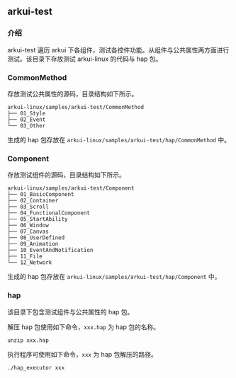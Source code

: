 ## arkui-test

### 介绍
arkui-test 遍历 arkui 下各组件，测试各控件功能。从组件与公共属性两方面进行测试。该目录下存放测试 arkui-linux 的代码与 hap 包。

### CommonMethod
存放测试公共属性的源码，目录结构如下所示。
```
arkui-linux/samples/arkui-test/CommonMethod
├── 01_Style
├── 02_Event
└── 03_Other
```
生成的 hap 包存放在 `arkui-linux/samples/arkui-test/hap/CommonMethod` 中。

### Component
存放测试组件的源码，目录结构如下所示。
```
arkui-linux/samples/arkui-test/Component
├── 01_BasicComponent
├── 02_Container
├── 03_Scroll
├── 04_FunctionalComponent
├── 05_StartAbility
├── 06_Window
├── 07_Canvas
├── 08_UserDefined
├── 09_Animation
├── 10_EventAndNotification
├── 11_File
└── 12_Network
```
生成的 hap 包存放在 `arkui-linux/samples/arkui-test/hap/Component` 中。

### hap
该目录下包含测试组件与公共属性的 hap 包。

解压 hap 包使用如下命令，`xxx.hap` 为 hap 包的名称。

```
unzip xxx.hap
```

执行程序可使用如下命令，`xxx` 为 hap 包解压的路径。
```
./hap_executor xxx
```